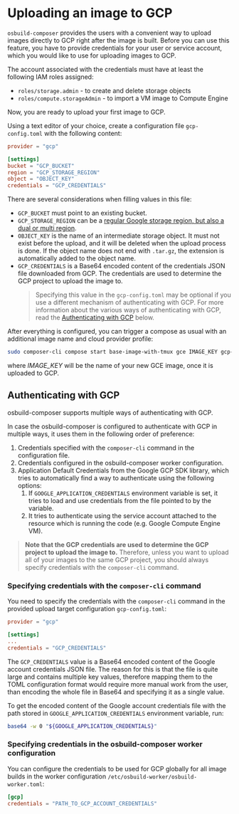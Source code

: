 # Uploading an image to GCP

`osbuild-composer` provides the users with a convenient way to upload images directly to GCP right after the image is built. Before you can use this feature, you have to provide credentials for your user or service account, which you would like to use for uploading images to GCP.

The account associated with the credentials must have at least the following IAM roles assigned:

- `roles/storage.admin` - to create and delete storage objects
- `roles/compute.storageAdmin` - to import a VM image to Compute Engine

Now, you are ready to upload your first image to GCP.

Using a text editor of your choice, create a configuration file `gcp-config.toml` with the following content:

```toml
provider = "gcp"

[settings]
bucket = "GCP_BUCKET"
region = "GCP_STORAGE_REGION"
object = "OBJECT_KEY"
credentials = "GCP_CREDENTIALS"
```

There are several considerations when filling values in this file:

- `GCP_BUCKET` must point to an existing bucket.
- `GCP_STORAGE_REGION` can be a [regular Google storage region, but also a dual or multi region](https://cloud.google.com/storage/docs/locations#location-r).
- `OBJECT_KEY` is the name of an intermediate storage object. It must not exist before the upload, and it will be deleted when the upload process is done. If the object name does not end with `.tar.gz`, the extension is automatically added to the object name.
- `GCP_CREDENTIALS` is a Base64 encoded content of the credentials JSON file downloaded from GCP. The credentials are used to determine the GCP project to upload the image to.
   > Specifying this value in the `gcp-config.toml` may be optional if you use a different mechanism of authenticating with GCP. For more information about the various ways of authenticating with GCP, read the [Authenticating with GCP](#authenticating-with-gcp) below.

After everything is configured, you can trigger a compose as usual with an additional image name and cloud provider profile:

```bash
sudo composer-cli compose start base-image-with-tmux gce IMAGE_KEY gcp-config.toml
```

where *IMAGE_KEY* will be the name of your new GCE image, once it is uploaded to GCP.

## Authenticating with GCP

osbuild-composer supports multiple ways of authenticating with GCP.

In case the osbuild-composer is configured to authenticate with GCP in multiple ways, it uses them in the following order of preference:

1. Credentials specified with the `composer-cli` command in the configuration file.
2. Credentials configured in the osbuild-composer worker configuration.
3. Application Default Credentials from the Google GCP SDK library, which tries to automatically find a way to authenticate using the following options:
   1. If `GOOGLE_APPLICATION_CREDENTIALS` environment variable is set, it tries to load and use credentials from the file pointed to by the variable.
   2. It tries to authenticate using the service account attached to the resource which is running the code (e.g. Google Compute Engine VM).

> **Note that the GCP credentials are used to determine the GCP project to upload the image to.** Therefore, unless you want to upload all of your images to the same GCP project, you should always specify credentials with the `composer-cli` command.

### Specifying credentials with the `composer-cli` command

You need to specify the credentials with the `composer-cli` command in the provided upload target configuration `gcp-config.toml`:

```toml
provider = "gcp"

[settings]
...
credentials = "GCP_CREDENTIALS"
```

The `GCP_CREDENTIALS` value is a Base64 encoded content of the Google account credentials JSON file. The reason for this is that the file is quite large and contains multiple key values, therefore mapping them to the TOML configuration format would require more manual work from the user, than encoding the whole file in Base64 and specifying it as a single value.

To get the encoded content of the Google account credentials file with the path stored in `GOOGLE_APPLICATION_CREDENTIALS` environment variable, run:

```bash
base64 -w 0 "${GOOGLE_APPLICATION_CREDENTIALS}"
```

### Specifying credentials in the osbuild-composer worker configuration

You can configure the credentials to be used for GCP globally for all image builds in the worker configuration `/etc/osbuild-worker/osbuild-worker.toml`:

```toml
[gcp]
credentials = "PATH_TO_GCP_ACCOUNT_CREDENTIALS"
```
